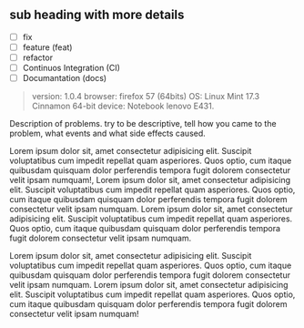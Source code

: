 <!--
Note: Do you want report a issue?

- bugfix issue (fix)
1. check like fix
2. report the version of module.
3. report which browsers and versions found the 'fix'.
4. report your Operacional System
5. report your device (PC, Smartphone)
6. describe your problem
7. be happy - :D

- feature proposal issue (feat, refactor, CI or docs)
1. check like feature, refactor, Continuos Integration or Documentation.
2. describe you sugestion
3. why make this feature.
4. how implement this feature.

exemple:
-->

## sub heading with more details

- [ ] fix
- [ ] feature (feat)
- [ ] refactor
- [ ] Continuos Integration (CI)
- [ ] Documantation (docs)

<!-- if your issue is a fix -->
> version: 1.0.4
> browser: firefox 57 (64bits)
> OS: Linux Mint 17.3 Cinnamon 64-bit
> device: Notebook lenovo E431.
<!-- end if -->
 
Description of problems. try to be descriptive, tell how you came to the problem, what events and what side effects caused.

Lorem ipsum dolor sit, amet consectetur adipisicing elit. Suscipit voluptatibus cum impedit repellat quam asperiores. Quos optio, cum itaque quibusdam quisquam dolor perferendis tempora fugit dolorem consectetur velit ipsam numquam!, Lorem ipsum dolor sit, amet consectetur adipisicing elit. Suscipit voluptatibus cum impedit repellat quam asperiores. Quos optio, cum itaque quibusdam quisquam dolor perferendis tempora fugit dolorem consectetur velit ipsam numquam. Lorem ipsum dolor sit, amet consectetur adipisicing elit. Suscipit voluptatibus cum impedit repellat quam asperiores. Quos optio, cum itaque quibusdam quisquam dolor perferendis tempora fugit dolorem consectetur velit ipsam numquam.

Lorem ipsum dolor sit, amet consectetur adipisicing elit. Suscipit voluptatibus cum impedit repellat quam asperiores. Quos optio, cum itaque quibusdam quisquam dolor perferendis tempora fugit dolorem consectetur velit ipsam numquam. Lorem ipsum dolor sit, amet consectetur adipisicing elit. Suscipit voluptatibus cum impedit repellat quam asperiores. Quos optio, cum itaque quibusdam quisquam dolor perferendis tempora fugit dolorem consectetur velit ipsam numquam!



